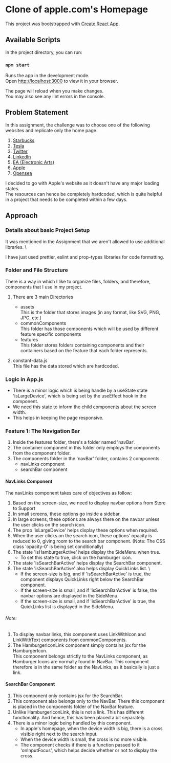 # Clone of apple.com's Homepage

This project was bootstrapped with [Create React App](https://github.com/facebook/create-react-app).

## Available Scripts

In the project directory, you can run:

### `npm start`

Runs the app in the development mode.\
Open [http://localhost:3000](http://localhost:3000) to view it in your browser.

The page will reload when you make changes.\
You may also see any lint errors in the console.

## Problem Statement

In this assignment, the challenge was to choose one of the following websites and replicate only the home page.

1. [Starbucks](https://www.starbucks.com/)
2. [Tesla](https://www.tesla.com/)
3. [Twitter](https://twitter.com/home)
4. [LinkedIn](https://www.linkedin.com/feed/)
5. [EA (Electronic Arts)](https://www.ea.com/en-gb)
6. [Apple](https://www.apple.com/)
7. [Opensea](https://opensea.io/)

I decided to go with Apple's website as it doesn't have any major loading states. \
The resources can hence be completely hardcoded, which is quite helpful in a project that needs to be completed within a few days.

## Approach

### Details about basic Project Setup

It was mentioned in the Assignment that we aren't allowed to use additional libraries. \

I have just used prettier, eslint and prop-types libraries for code formatting.

### Folder and File Structure

There is a way in which I like to organize files, folders, and therefore, components that I use in my project.

1. There are 3 main Directories

    - assets \
       This is the folder that stores images (in any format, like SVG, PNG, JPG, etc.)
    - commonComponents \
       This folder has those components which will be used by different feature specific components
    - features \
       This folder stores folders containing components and their containers based on the feature that each folder represents.

2. constant-data.js \
   This file has the data stored which are hardcoded.

### Logic in App.js

-   There is a minor logic which is being handle by a useState state 'isLargeDevice', which is being set by the useEffect hook in the component.
-   We need this state to inform the child components about the screen width.
-   This helps in keeping the page responsive.

### Feature 1: The Navigation Bar

1. Inside the features folder, there's a folder named 'navBar'.
2. The container component in this folder only employs the components from the component folder.
3. The components folder in the 'navBar' folder, contains 2 components.
    - navLinks component
    - searchBar component

#### NavLinks Component

The navLinks component takes care of objectives as follow:

1. Based on the screen-size, we need to display navbar options from Store to Support
2. In small screens, these options go inside a sidebar.
3. In large screens, these options are always there on the navbar unless the user clicks on the search icon.
4. The prop 'isLargeDevice' helps display these options when required.
5. When the user clicks on the search icon, these options' opacity is reduced to 0, giving room to the search bar component. (Note: The CSS class 'opacity-0' is being set conditionally)
6. The state 'isHamburgerActive' helps display the SideMenu when true.
    - To set this state to true, click on the hamburger icon.
7. The state 'isSearchBarActive' helps display the SearchBar component.
8. The state 'isSearchBarActive' also helps display QuickLinks list. \
    - If the screen-size is big, and if 'isSearchBarActive' is true, the component displays QuickLinks right below the SearchBar component.
    - If the screen-size is small, and if 'isSearchBarActive' is false, the navbar options are displayed in the SideMenu.
    - If the screen-size is small, and if 'isSearchBarActive' is true, the QuickLinks list is displayed in the SideMenu.

###### Note:

1. To display navbar links, this component uses LinkWithIcon and LinkWithText components from commonComponents.
2. The HamburgerIconLink component simply contains jsx for the HamburgerIcon. \
   This component belongs strictly to the NavLinks component, as Hamburger Icons are normally found in NavBar. This component therefore is in the same folder as the NavLinks, as it basically is just a link.

#### SearchBar Component

1. This component only contains jsx for the SearchBar.
2. This component also belongs only to the NavBar. There this component is placed in the components folder of the NavBar feature.
3. Unlike HamburgerIconLink, this is not a link. This has different functionality. And hence, this has been placed a bit separately.
4. There is a minor logic being handled by this component.
    - In apple's homepage, when the device width is big, there is a cross visible right next to the search input.
    - When the device width is small, the cross is no more visible.
    - The component checks if there is a function passed to it 'onInputFocus', which helps decide whether or not to display the cross.
